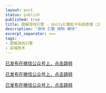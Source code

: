 ```yaml
---
layout: post
status: publish
published: true
title: 图解游戏引擎 - Unity引擎粒子系统原理（3）
description: "游戏 引擎 架构 模块"
excerpt_separator: ===
tags:
- 图解游戏引擎
- 前端技术
---
```


[已发布在微信公众号上，点击跳转](https://mp.weixin.qq.com/s/cWKFQtfKX9c19Pna7tgvlQ)

[已发布在微信公众号上，点击跳转](https://mp.weixin.qq.com/s/cWKFQtfKX9c19Pna7tgvlQ)

[已发布在微信公众号上，点击跳转](https://mp.weixin.qq.com/s/cWKFQtfKX9c19Pna7tgvlQ)


